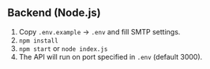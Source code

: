 Backend (Node.js)
-----------------
1. Copy `.env.example` -> `.env` and fill SMTP settings.
2. `npm install`
3. `npm start` or `node index.js`
4. The API will run on port specified in `.env` (default 3000).
